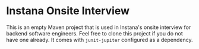 # Instana Onsite Interview

This is an empty Maven project that is used in Instana's onsite interview for backend software engineers. Feel free to clone
this project if you do not have one already. It comes with `junit-jupiter` configured as a dependency.
